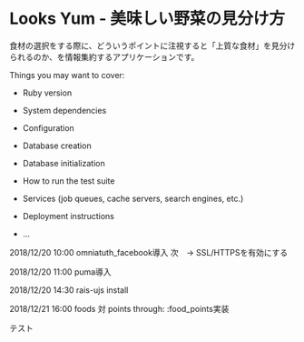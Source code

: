 # Looks Yum - 美味しい野菜の見分け方

食材の選択をする際に、どういうポイントに注視すると「上質な食材」を見分けられるのか、を情報集約するアプリケーションです。

Things you may want to cover:

* Ruby version

* System dependencies

* Configuration

* Database creation

* Database initialization

* How to run the test suite

* Services (job queues, cache servers, search engines, etc.)

* Deployment instructions

* ...

2018/12/20 10:00
omniatuth_facebook導入
次　→ SSL/HTTPSを有効にする

2018/12/20 11:00
puma導入

2018/12/20 14:30
rais-ujs install

2018/12/21
16:00
foods 対 points through: :food_points実装

テスト
